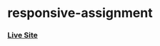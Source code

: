 # responsive-assignment
### [Live Site](https://ishrak-217.github.io/responsive-assignment/index.html)